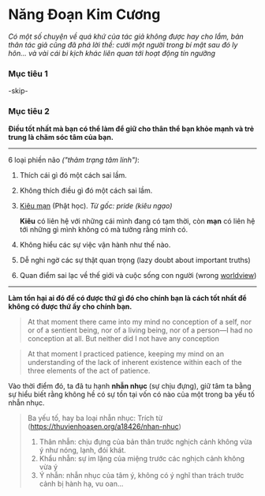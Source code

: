 # Năng Đoạn Kim Cương

*Có một số chuyện về quá khứ của tác giả không được hay cho lắm, bản thân tác giả cũng đã phá lời thề: cưới một người trong bí mật sau đó ly hôn... và vài cái bi kịch khác liên quan tới hoạt động tín ngưỡng*

### Mục tiêu 1
-skip-

### Mục tiêu 2

**Điều tốt nhất mà bạn có thể làm để giữ cho thân thể bạn khỏe mạnh và trẻ trung là chăm sóc tâm của bạn.**

---
6 loại phiền não *("thảm trạng tâm linh")*:

1. Thích cái gì đó một cách sai lầm.
2. Không thích điều gì đó một cách sai lầm.
3. [Kiêu mạn](https://thuvienhoasen.org/a7001/chuong-4-kieu-man-la-gi) (Phật học). *Từ gốc: pride (kiêu ngạo)* 
   
   **Kiêu** có liên hệ với những cái mình đang có tạm thời, còn **mạn** có liên hệ tới những gì mình không có mà tưởng rằng mình có.
4. Không hiểu các sự việc vận hành như thế nào.
5. Dễ nghi ngờ các sự thật quan trọng (lazy doubt about important truths)
6. Quan điểm sai lạc về thế giới và cuộc sống con người (wrong [worldview](http://definr.com/world%20view))
---
**Làm tổn hại ai đó để có được thứ gì đó cho chính bạn là cách tốt nhất để không có được thứ ấy cho chính bạn.**

> At that moment there came into my mind no conception of a self, nor or of a sentient being, nor of a living being, nor of a person—I had no conception at all. But neither did I not have any conception

> At that moment I practiced patience, keeping my mind on an understanding of the lack of inherent existence within each of the three elements of the act of patience.

Vào thời điểm đó, ta đã tu hạnh **nhẫn nhục** (sự chịu đựng), giữ tâm ta bằng sự hiểu biết rằng không hề có sự tồn tại vốn có nào của một trong ba yếu tố nhẫn nhục.

> Ba yếu tố, hay ba loại nhẫn nhục: Trích từ (https://thuvienhoasen.org/a18426/nhan-nhuc)
> 1. Thân nhẫn: chịu đựng của bản thân trước nghịch cảnh không vừa ý như nóng, lạnh, đói khát.
> 2. Khẩu nhẫn: sự im lặng của miệng trước các nghịch cảnh không vừa ý
> 3. Ý nhẫn: nhẫn nhục của tâm ý, không có ý nghĩ than trách trước cảnh bị hành hạ, vu oan...


